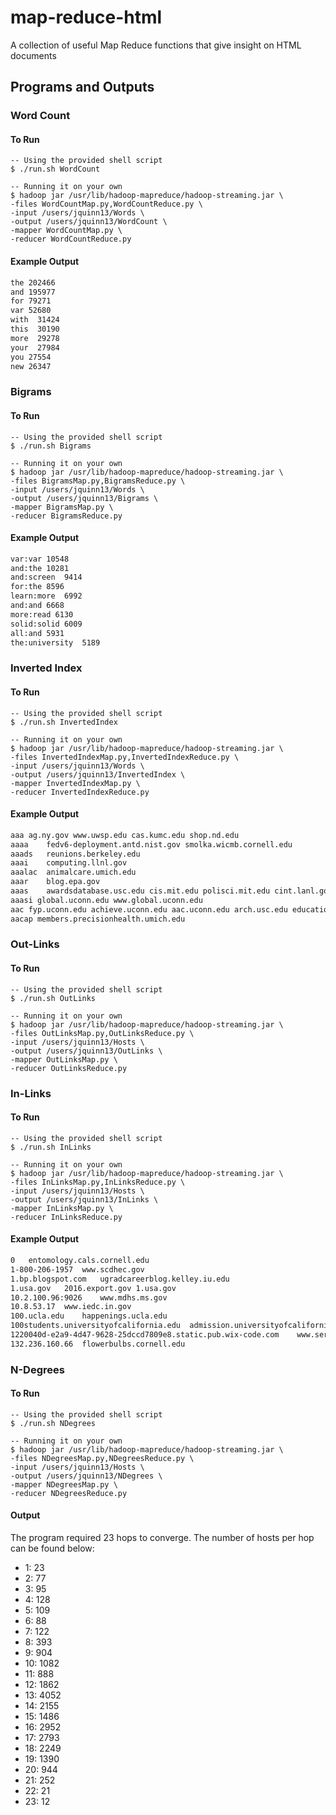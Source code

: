 # map-reduce-html
A collection of useful Map Reduce functions that give insight on HTML documents

## Programs and Outputs

### Word Count
#### To Run
```console
-- Using the provided shell script
$ ./run.sh WordCount

-- Running it on your own
$ hadoop jar /usr/lib/hadoop-mapreduce/hadoop-streaming.jar \
-files WordCountMap.py,WordCountReduce.py \
-input /users/jquinn13/Words \
-output /users/jquinn13/WordCount \
-mapper WordCountMap.py \
-reducer WordCountReduce.py
```

#### Example Output
```txt
the 202466
and 195977
for 79271
var 52680
with  31424
this  30190
more  29278
your  27984
you 27554
new 26347
```

### Bigrams
#### To Run
```console
-- Using the provided shell script
$ ./run.sh Bigrams

-- Running it on your own
$ hadoop jar /usr/lib/hadoop-mapreduce/hadoop-streaming.jar \
-files BigramsMap.py,BigramsReduce.py \
-input /users/jquinn13/Words \
-output /users/jquinn13/Bigrams \
-mapper BigramsMap.py \
-reducer BigramsReduce.py
```

#### Example Output
```txt
var:var 10548
and:the 10281
and:screen  9414
for:the 8596
learn:more  6992
and:and 6668
more:read 6130
solid:solid 6009
all:and 5931
the:university  5189
```

### Inverted Index

#### To Run
```console
-- Using the provided shell script
$ ./run.sh InvertedIndex

-- Running it on your own
$ hadoop jar /usr/lib/hadoop-mapreduce/hadoop-streaming.jar \
-files InvertedIndexMap.py,InvertedIndexReduce.py \
-input /users/jquinn13/Words \
-output /users/jquinn13/InvertedIndex \
-mapper InvertedIndexMap.py \
-reducer InvertedIndexReduce.py
```

#### Example Output
```txt
aaa	ag.ny.gov www.uwsp.edu cas.kumc.edu shop.nd.edu
aaaa	fedv6-deployment.antd.nist.gov smolka.wicmb.cornell.edu	
aaads	reunions.berkeley.edu	
aaai	computing.llnl.gov	
aaalac	animalcare.umich.edu	
aaar	blog.epa.gov
aaas	awardsdatabase.usc.edu cis.mit.edu polisci.mit.edu cint.lanl.gov foodscience.cals.cornell.edu viterbischool.usc.edu hr.wisc.edu viterbi.usc.edu www.ccny.cuny.edu nlmdirector.nlm.nih.gov careers.state.gov cee.usc.edu ame.usc.edu ame-www.usc.edu www.utsystem.edu
aaasi global.uconn.edu www.global.uconn.edu
aac fyp.uconn.edu achieve.uconn.edu aac.uconn.edu arch.usc.edu education.indiana.edu iss.uconn.edu calendar.uconn.edu events.uconn.edu registrar.wisc.edu sis.wisc.edu
aacap members.precisionhealth.umich.edu
```

### Out-Links
#### To Run
```console
-- Using the provided shell script
$ ./run.sh OutLinks

-- Running it on your own
$ hadoop jar /usr/lib/hadoop-mapreduce/hadoop-streaming.jar \
-files OutLinksMap.py,OutLinksReduce.py \
-input /users/jquinn13/Hosts \
-output /users/jquinn13/OutLinks \
-mapper OutLinksMap.py \
-reducer OutLinksReduce.py
```

### In-Links
#### To Run
```console
-- Using the provided shell script
$ ./run.sh InLinks

-- Running it on your own
$ hadoop jar /usr/lib/hadoop-mapreduce/hadoop-streaming.jar \
-files InLinksMap.py,InLinksReduce.py \
-input /users/jquinn13/Hosts \
-output /users/jquinn13/InLinks \
-mapper InLinksMap.py \
-reducer InLinksReduce.py
```

#### Example Output
```txt
0	entomology.cals.cornell.edu 
1-800-206-1957	www.scdhec.gov  
1.bp.blogspot.com	ugradcareerblog.kelley.iu.edu 
1.usa.gov	2016.export.gov 1.usa.gov 
10.2.100.96:9026	www.mdhs.ms.gov
10.8.53.17	www.iedc.in.gov
100.ucla.edu	happenings.ucla.edu
100students.universityofcalifornia.edu	admission.universityofcalifornia.edu
1220040d-e2a9-4d47-9628-25dccd7809e8.static.pub.wix-code.com	www.servealabama.gov
132.236.160.66	flowerbulbs.cornell.edu
```

### N-Degrees

#### To Run
```console
-- Using the provided shell script
$ ./run.sh NDegrees

-- Running it on your own
$ hadoop jar /usr/lib/hadoop-mapreduce/hadoop-streaming.jar \
-files NDegreesMap.py,NDegreesReduce.py \
-input /users/jquinn13/Hosts \
-output /users/jquinn13/NDegrees \
-mapper NDegreesMap.py \
-reducer NDegreesReduce.py
```

#### Output
The program required 23 hops to converge. The number of hosts per hop can be found below:
- 1: 23
- 2: 77
- 3: 95
- 4: 128
- 5: 109
- 6: 88
- 7: 122
- 8: 393
- 9: 904
- 10: 1082
- 11: 888
- 12: 1862
- 13: 4052
- 14: 2155
- 15: 1486
- 16: 2952
- 17: 2793
- 18: 2249
- 19: 1390
- 20: 944
- 21: 252
- 22: 21
- 23: 12
